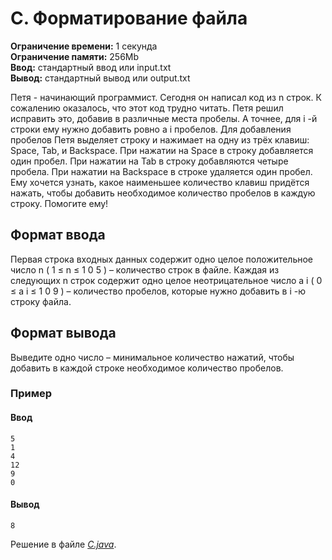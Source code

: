 # C. Форматирование файла

**Ограничение времени:** 1 секунда  
**Ограничение памяти:** 256Mb  
**Ввод:** стандартный ввод или input.txt  
**Вывод:** стандартный вывод или output.txt  

Петя - начинающий программист. Сегодня он написал код из 
n
 строк.
К сожалению оказалось, что этот код трудно читать. Петя решил исправить это, добавив в различные места пробелы. А точнее, для 
i
-й строки ему нужно добавить ровно 
a
i
 пробелов.
Для добавления пробелов Петя выделяет строку и нажимает на одну из трёх клавиш: Space, Tab, и Backspace. При нажатии на Space в строку добавляется один пробел. При нажатии на Tab в строку добавляются четыре пробела. При нажатии на Backspace в строке удаляется один пробел.
Ему хочется узнать, какое наименьшее количество клавиш придётся нажать, чтобы добавить необходимое количество пробелов в каждую строку. Помогите ему!

## Формат ввода
Первая строка входных данных содержит одно целое положительное число 
n
(
1
≤
n
≤
1
0
5
)
 – количество строк в файле.
Каждая из следующих 
n
 строк содержит одно целое неотрицательное число 
a
i
(
0
≤
a
i
≤
1
0
9
)
 – количество пробелов, которые нужно добавить в 
i
-ю строку файла.

## Формат вывода
Выведите одно число – минимальное количество нажатий, чтобы добавить в каждой строке необходимое количество пробелов.

### Пример
#### Ввод
```
5
1
4
12
9
0
```
#### Вывод
```
8
```
Решение в файле [*C.java*](C.java).